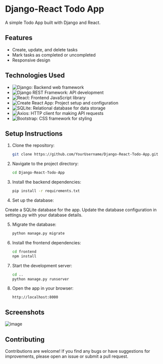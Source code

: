 # Django-React Todo App

A simple Todo App built with Django and React.

## Features

- Create, update, and delete tasks
- Mark tasks as completed or uncompleted 
- Responsive design

## Technologies Used

- ![Django](https://img.shields.io/badge/-Django-092E20?logo=django&logoColor=white&style=flat-square): Backend web framework
- ![Django REST Framework](https://img.shields.io/badge/-Django_REST_Framework-092E20?logo=django&logoColor=white&style=flat-square): API development
- ![React](https://img.shields.io/badge/-React-61DAFB?logo=react&logoColor=white&style=flat-square): Frontend JavaScript library
- ![Create React App](https://img.shields.io/badge/-Create_React_App-61DAFB?logo=react&logoColor=white&style=flat-square): Project setup and configuration
- ![SQLite](https://img.shields.io/badge/-SQLite-003B57?logo=sqlite&logoColor=white&style=flat-square): Relational database for data storage
- ![Axios](https://img.shields.io/badge/-Axios-61DAFB?logo=javascript&logoColor=white&style=flat-square): HTTP client for making API requests
- ![Bootstrap](https://img.shields.io/badge/-Bootstrap-7952B3?logo=bootstrap&logoColor=white&style=flat-square): CSS framework for styling

## Setup Instructions

1. Clone the repository:

   ```bash
   git clone https://github.com/YourUsername/Django-React-Todo-App.git

2. Navigate to the project directory:
   
    ```bash
    cd Django-React-Todo-App

3. Install the backend dependencies:

    ```bash
    pip install -r requirements.txt

4. Set up the database:

  Create a SQLite database for the app.
  Update the database configuration in settings.py with your database details.

5. Migrate the database:

    ```bash
    python manage.py migrate

6. Install the frontend dependencies:

    ```bash
    cd frontend
    npm install

7. Start the development server:

      ```bash
      cd ..
      python manage.py runserver

8. Open the app in your browser:

    ```arduino
    http://localhost:8000

## Screenshots
![image](https://github.com/ZhitingLu/Django-React-Todo-App/assets/62883171/2200a953-f0e2-4698-be8d-48be668961be)


## Contributing
Contributions are welcome! If you find any bugs or have suggestions for improvements, please open an issue or submit a pull request.
